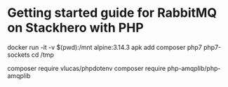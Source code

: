 # Getting started guide for RabbitMQ on Stackhero with PHP


docker run -it -v $(pwd):/mnt alpine:3.14.3
apk add composer php7 php7-sockets
cd /tmp


composer require vlucas/phpdotenv
composer require php-amqplib/php-amqplib